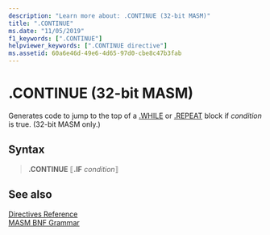 ```yaml
---
description: "Learn more about: .CONTINUE (32-bit MASM)"
title: ".CONTINUE"
ms.date: "11/05/2019"
f1_keywords: [".CONTINUE"]
helpviewer_keywords: [".CONTINUE directive"]
ms.assetid: 60a6e46d-49e6-4d65-97d0-cbe8c47b3fab
---
```

# .CONTINUE (32-bit MASM)

Generates code to jump to the top of a [.WHILE](dot-while.md) or [.REPEAT](dot-repeat.md) block if *condition* is true. (32-bit MASM only.)

## Syntax

> **.CONTINUE** ⟦**.IF** *condition*⟧

## See also

[Directives Reference](directives-reference.md)\
[MASM BNF Grammar](masm-bnf-grammar.md)
